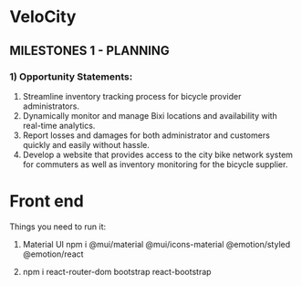 # VeloCity

## MILESTONES 1 - PLANNING

### 1) Opportunity Statements:

1. Streamline inventory tracking process for bicycle provider administrators.
2. Dynamically monitor and manage Bixi locations and availability with real-time analytics.
3. Report losses and damages for both administrator and customers quickly and easily without hassle.
4. Develop a website that provides access to the city bike network system for commuters as well as inventory monitoring for the bicycle supplier.

# Front end

Things you need to run it:

1. Material UI
   npm i @mui/material @mui/icons-material @emotion/styled @emotion/react

2. npm i react-router-dom bootstrap react-bootstrap
